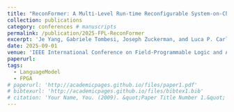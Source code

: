 ```yaml
---
title: "ReconFormer: A Multi-Level Run-time Reconfigurable System-on-Chip for Accelerating Transformers"
collection: publications
category: conferences # manuscripts
permalink: /publication/2025-FPL-ReconFormer
excerpt: 'Je Yang, Gabriele Tombesi, Joseph Zuckerman, and Luca P. Carloni'
date: 2025-09-01
venue: 'IEEE International Conference on Field-Programmable Logic and Applications (FPL)'
paperurl:
tags:
  - LanguageModel
  - FPGA
# paperurl: 'http://academicpages.github.io/files/paper1.pdf'
# bibtexurl: 'http://academicpages.github.io/files/bibtex1.bib'
# citation: 'Your Name, You. (2009). &quot;Paper Title Number 1.&quot; <i>Journal 1</i>. 1(1).'
---
```

